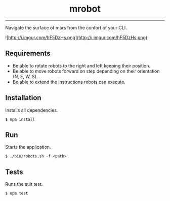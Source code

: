 <h1 align="center">mrobot</h1>

***

Navigate the surface of mars from the confort of your CLI.

![http://i.imgur.com/hF5DzHs.png](http://i.imgur.com/hF5DzHs.png)

## Requirements

- Be able to rotate robots to the right and left keeping their position.
- Be able to move robots forward on step depending on their orientation (N, E, W, S).
- Be able to extend the instructions robots can execute.

## Installation

Installs all dependencies.

```
$ npm install
```

## Run

Starts the application.

```
$ ./bin/robots.sh -f <path>
```

## Tests

Runs the suit test.

```
$ npm test
```
